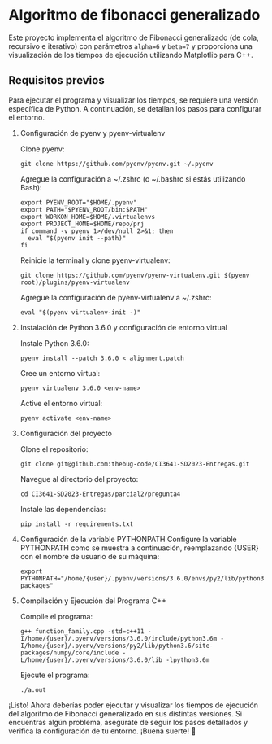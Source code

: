 # Algoritmo de fibonacci generalizado
Este proyecto implementa el algoritmo de Fibonacci generalizado (de cola, recursivo e iterativo) con parámetros `alpha=6` y `beta=7` y proporciona una visualización de los tiempos de ejecución utilizando Matplotlib para C++.

## Requisitos previos
Para ejecutar el programa y visualizar los tiempos, se requiere una versión específica de Python. A continuación, se detallan los pasos para configurar el entorno.

1. Configuración de pyenv y pyenv-virtualenv

    Clone pyenv:
    
    ```
    git clone https://github.com/pyenv/pyenv.git ~/.pyenv
    ```
    
    Agregue la configuración a ~/.zshrc (o ~/.bashrc si estás utilizando Bash):
    
    ```
    export PYENV_ROOT="$HOME/.pyenv"
    export PATH="$PYENV_ROOT/bin:$PATH"
    export WORKON_HOME=$HOME/.virtualenvs
    export PROJECT_HOME=$HOME/repo/prj
    if command -v pyenv 1>/dev/null 2>&1; then
      eval "$(pyenv init --path)"
    fi
    ```
    
    Reinicie la terminal y clone pyenv-virtualenv:
    ```
    git clone https://github.com/pyenv/pyenv-virtualenv.git $(pyenv root)/plugins/pyenv-virtualenv
    ```
    
    Agregue la configuración de pyenv-virtualenv a ~/.zshrc:
    ```
    eval "$(pyenv virtualenv-init -)"
    ```

2. Instalación de Python 3.6.0 y configuración de entorno virtual

    Instale Python 3.6.0:
    ```
    pyenv install --patch 3.6.0 < alignment.patch
    ```
    
    Cree un entorno virtual:
    ```
    pyenv virtualenv 3.6.0 <env-name>
    ```
    
    Active el entorno virtual:
    ```
    pyenv activate <env-name>
    ```

3. Configuración del proyecto

    Clone el repositorio:
    ```
    git clone git@github.com:thebug-code/CI3641-SD2023-Entregas.git
    ```
    
    Navegue al directorio del proyecto:
    ```
    cd CI3641-SD2023-Entregas/parcial2/pregunta4
    ```
    
    Instale las dependencias:
    ```
    pip install -r requirements.txt
    ```

4. Configuración de la variable PYTHONPATH
    Configure la variable PYTHONPATH como se muestra a continuación, reemplazando {USER} con el nombre de usuario de su máquina:
    
    ```
    export PYTHONPATH="/home/{user}/.pyenv/versions/3.6.0/envs/py2/lib/python3.6/site-packages"
    ```

5. Compilación y Ejecución del Programa C++

    Compile el programa:
    
    ```
    g++ function_family.cpp -std=c++11 -I/home/{user}/.pyenv/versions/3.6.0/include/python3.6m -I/home/{user}/.pyenv/versions/py2/lib/python3.6/site-packages/numpy/core/include -L/home/{user}/.pyenv/versions/3.6.0/lib -lpython3.6m
    ```

    Ejecute el programa:
    
    ```
    ./a.out
    ```

¡Listo! Ahora deberías poder ejecutar y visualizar los tiempos de ejecución del algoritmo de Fibonacci generalizado en sus distintas versiones. Si encuentras algún problema, asegúrate de seguir los pasos detallados y verifica la configuración de tu entorno. ¡Buena suerte! 🙂
